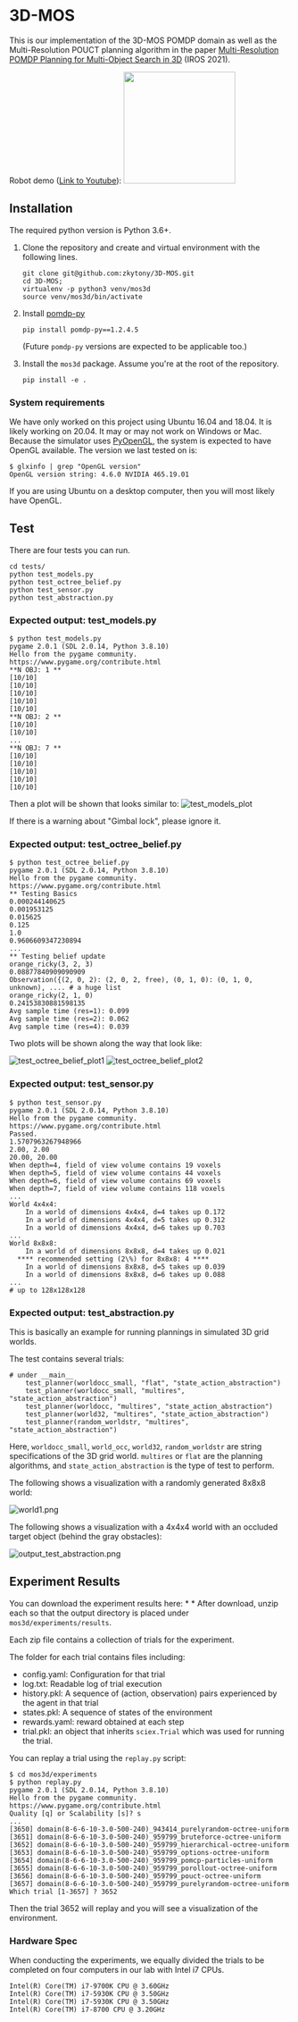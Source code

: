 # 3D-MOS

This is our implementation of the 3D-MOS POMDP domain as well
as the Multi-Resolution POUCT planning algorithm in the paper
[Multi-Resolution POMDP Planning for Multi-Object Search in 3D](https://kaiyuzheng.me/documents/papers/iros21-3dmos.pdf) (IROS 2021).

Robot demo ([Link to Youtube](https://www.youtube.com/watch?v=oo-wrL0ta6k&feature=emb_title&ab_channel=KaiyuZheng)):
   [<img src="docs/figs/robot-demo.png" width="200">](https://www.youtube.com/watch?v=oo-wrL0ta6k&feature=emb_title&ab_channel=KaiyuZheng)

## Installation <a name="installation"/>

The required python version is Python 3.6+.

1. Clone the repository and create and virtual environment with the following lines.

    ```
    git clone git@github.com:zkytony/3D-MOS.git
    cd 3D-MOS;
    virtualenv -p python3 venv/mos3d
    source venv/mos3d/bin/activate
    ```

2. Install [pomdp-py](https://github.com/h2r/pomdp-py)

    ```
    pip install pomdp-py==1.2.4.5
    ```

    (Future `pomdp-py` versions are expected to be applicable too.)

3. Install the `mos3d` package. Assume you're at the root of the repository.

    ```
    pip install -e .
    ```

### System requirements
We have only worked on this project using Ubuntu 16.04 and 18.04. It is likely working on 20.04.
It may or may not work on Windows or Mac. Because the simulator uses [PyOpenGL](http://pyopengl.sourceforge.net/),
the system is expected to have OpenGL available. The version we last tested on is:
```
$ glxinfo | grep "OpenGL version"
OpenGL version string: 4.6.0 NVIDIA 465.19.01
```
If you are using Ubuntu on a desktop computer, then you will most likely have OpenGL.

## Test

There are four tests you can run.

```
cd tests/
python test_models.py
python test_octree_belief.py
python test_sensor.py
python test_abstraction.py
```

### Expected output: test_models.py

```
$ python test_models.py
pygame 2.0.1 (SDL 2.0.14, Python 3.8.10)
Hello from the pygame community. https://www.pygame.org/contribute.html
**N OBJ: 1 **
[10/10]
[10/10]
[10/10]
[10/10]
[10/10]
**N OBJ: 2 **
[10/10]
[10/10]
...
**N OBJ: 7 **
[10/10]
[10/10]
[10/10]
[10/10]
[10/10]
```
Then a plot will be shown that looks similar to:
![test_models_plot](docs/figs/test_models_plot.png)

If there is a warning about "Gimbal lock", please ignore it.


### Expected output: test_octree_belief.py

```
$ python test_octree_belief.py
pygame 2.0.1 (SDL 2.0.14, Python 3.8.10)
Hello from the pygame community. https://www.pygame.org/contribute.html
** Testing Basics
0.000244140625
0.001953125
0.015625
0.125
1.0
0.9606609347230894
...
** Testing belief update
orange_ricky(3, 2, 3)
0.08877840909090909
Observation({(2, 0, 2): (2, 0, 2, free), (0, 1, 0): (0, 1, 0, unknown), .... # a huge list
orange_ricky(2, 1, 0)
0.24153830881598135
Avg sample time (res=1): 0.099
Avg sample time (res=2): 0.062
Avg sample time (res=4): 0.039
```
Two plots will be shown along the way that look like:

![test_octree_belief_plot1](docs/figs/test_octree_belief_plot1.png)
![test_octree_belief_plot2](docs/figs/test_octree_belief_plot2.png)


### Expected output: test_sensor.py
```
$ python test_sensor.py
pygame 2.0.1 (SDL 2.0.14, Python 3.8.10)
Hello from the pygame community. https://www.pygame.org/contribute.html
Passed.
1.5707963267948966
2.00, 2.00
20.00, 20.00
When depth=4, field of view volume contains 19 voxels
When depth=5, field of view volume contains 44 voxels
When depth=6, field of view volume contains 69 voxels
When depth=7, field of view volume contains 118 voxels
...
World 4x4x4:
    In a world of dimensions 4x4x4, d=4 takes up 0.172
    In a world of dimensions 4x4x4, d=5 takes up 0.312
    In a world of dimensions 4x4x4, d=6 takes up 0.703
...
World 8x8x8:
    In a world of dimensions 8x8x8, d=4 takes up 0.021
  **** recommended setting (2\%) for 8x8x8: 4 ****
    In a world of dimensions 8x8x8, d=5 takes up 0.039
    In a world of dimensions 8x8x8, d=6 takes up 0.088
...
# up to 128x128x128
```

### Expected output: test_abstraction.py

This is basically an example for running plannings in simulated 3D grid worlds.

The test contains several trials:
```
# under __main__
    test_planner(worldocc_small, "flat", "state_action_abstraction")
    test_planner(worldocc_small, "multires", "state_action_abstraction")
    test_planner(worldocc, "multires", "state_action_abstraction")
    test_planner(world32, "multires", "state_action_abstraction")
    test_planner(random_worldstr, "multires", "state_action_abstraction")
```
Here, `worldocc_small`, `world_occ`, `world32`, `random_worldstr` are string specifications
of the 3D grid world. `multires` or `flat` are the planning algorithms, and `state_action_abstraction`
is the type of test to perform.

The following shows a visualization with a randomly generated 8x8x8 world:

   ![world1.png](docs/figs/sim-example-world1.png)

The following shows a visualization with a 4x4x4 world with an occluded target object (behind the gray obstacles):

   ![output_test_abstraction.png](docs/figs/sim-example-occ.png)


## Experiment Results

You can download the experiment results here:
*
*
After download, unzip each so that the output directory is placed under `mos3d/experiments/results`.

Each zip file contains a collection of trials for the experiment.

The folder for each trial
contains files including:
* config.yaml: Configuration for that trial
* log.txt: Readable log of trial execution
* history.pkl: A sequence of (action, observation) pairs experienced by the agent in that trial
* states.pkl: A sequence of states of the environment
* rewards.yaml: reward obtained at each step
* trial.pkl: an object that inherits `sciex.Trial` which was used for running the trial.

You can replay a trial using the `replay.py` script:
```
$ cd mos3d/experiments
$ python replay.py
pygame 2.0.1 (SDL 2.0.14, Python 3.8.10)
Hello from the pygame community. https://www.pygame.org/contribute.html
Quality [q] or Scalability [s]? s
...
[3650] domain(8-6-6-10-3.0-500-240)_943414_purelyrandom-octree-uniform
[3651] domain(8-6-6-10-3.0-500-240)_959799_bruteforce-octree-uniform
[3652] domain(8-6-6-10-3.0-500-240)_959799_hierarchical-octree-uniform
[3653] domain(8-6-6-10-3.0-500-240)_959799_options-octree-uniform
[3654] domain(8-6-6-10-3.0-500-240)_959799_pomcp-particles-uniform
[3655] domain(8-6-6-10-3.0-500-240)_959799_porollout-octree-uniform
[3656] domain(8-6-6-10-3.0-500-240)_959799_pouct-octree-uniform
[3657] domain(8-6-6-10-3.0-500-240)_959799_purelyrandom-octree-uniform
Which trial [1-3657] ? 3652
```
Then the trial 3652 will replay and you will see a visualization of the environment.

### Hardware Spec
When conducting the experiments, we equally divided the trials to be completed
on four computers in our lab with Intel i7 CPUs.
```
Intel(R) Core(TM) i7-9700K CPU @ 3.60GHz
Intel(R) Core(TM) i7-5930K CPU @ 3.50GHz
Intel(R) Core(TM) i7-5930K CPU @ 3.50GHz
Intel(R) Core(TM) i7-8700 CPU @ 3.20GHz
```
